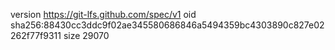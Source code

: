 version https://git-lfs.github.com/spec/v1
oid sha256:88430cc3ddc9f02ae345580686846a5494359bc4303890c827e02262f77f9311
size 29070
